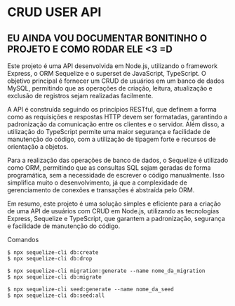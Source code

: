 # CRUD USER API

## EU AINDA VOU DOCUMENTAR BONITINHO O PROJETO E COMO RODAR ELE <3 =D

Este projeto é uma API desenvolvida em Node.js, utilizando o framework Express, o ORM Sequelize e o superset de JavaScript, TypeScript. O objetivo principal é fornecer um CRUD de usuários em um banco de dados MySQL, permitindo que as operações de criação, leitura, atualização e exclusão de registros sejam realizadas facilmente.

A API é construída seguindo os princípios RESTful, que definem a forma como as requisições e respostas HTTP devem ser formatadas, garantindo a padronização da comunicação entre os clientes e o servidor. Além disso, a utilização do TypeScript permite uma maior segurança e facilidade de manutenção do código, com a utilização de tipagem forte e recursos de orientação a objetos.

Para a realização das operações de banco de dados, o Sequelize é utilizado como ORM, permitindo que as consultas SQL sejam geradas de forma programática, sem a necessidade de escrever o código manualmente. Isso simplifica muito o desenvolvimento, já que a complexidade de gerenciamento de conexões e transações é abstraída pelo ORM.

Em resumo, este projeto é uma solução simples e eficiente para a criação de uma API de usuários com CRUD em Node.js, utilizando as tecnologias Express, Sequelize e TypeScript, que garantem a padronização, segurança e facilidade de manutenção do código.

<!-- Além disso, a estrutura de arquitetura MVC (Model-View-Controller) é seguida neste projeto, o que permite uma separação clara entre as camadas de apresentação, lógica de negócios e acesso a dados. Isso torna o código mais organizado e de fácil manutenção, além de melhorar a escalabilidade do projeto.

No modelo MVC, a camada de Model é responsável por representar os dados do banco de dados, enquanto a camada de View é responsável por lidar com a apresentação dos dados ao usuário. A camada de Controller atua como intermediário entre o Model e a View, processando as solicitações do usuário e fazendo as chamadas necessárias para a camada de Model, garantindo que as regras de negócios sejam seguidas.

A adoção da arquitetura MVC também permite que o projeto seja facilmente expandido, com a adição de novos modelos, visualizações e controladores, sem que isso impacte as demais partes do sistema. Isso torna a manutenção e evolução do código mais simples e eficiente. -->


Comandos

```
$ npx sequelize-cli db:create
$ npx sequelize-cli db:drop 

$ npx sequelize-cli migration:generate --name nome_da_migration
$ npx sequelize-cli db:migrate

$ npx sequelize-cli seed:generate --name nome_da_seed     
$ npx sequelize-cli db:seed:all
```